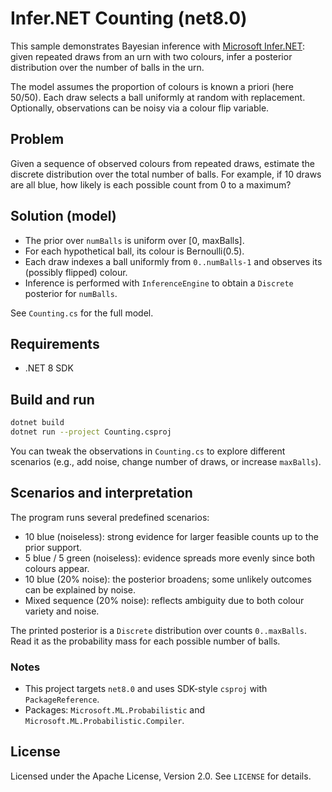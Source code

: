 # Infer.NET Counting (net8.0)

This sample demonstrates Bayesian inference with [Microsoft Infer.NET](https://github.com/dotnet/infer): given repeated draws from an urn with two colours, infer a posterior distribution over the number of balls in the urn.

The model assumes the proportion of colours is known a priori (here 50/50). Each draw selects a ball uniformly at random with replacement. Optionally, observations can be noisy via a colour flip variable.

## Problem

Given a sequence of observed colours from repeated draws, estimate the discrete distribution over the total number of balls. For example, if 10 draws are all blue, how likely is each possible count from 0 to a maximum?

## Solution (model)

- The prior over `numBalls` is uniform over \[0, maxBalls\].
- For each hypothetical ball, its colour is Bernoulli(0.5).
- Each draw indexes a ball uniformly from `0..numBalls-1` and observes its (possibly flipped) colour.
- Inference is performed with `InferenceEngine` to obtain a `Discrete` posterior for `numBalls`.

See `Counting.cs` for the full model.

## Requirements

- .NET 8 SDK

## Build and run

```bash
dotnet build
dotnet run --project Counting.csproj
```

You can tweak the observations in `Counting.cs` to explore different scenarios (e.g., add noise, change number of draws, or increase `maxBalls`).

## Scenarios and interpretation

The program runs several predefined scenarios:

- 10 blue (noiseless): strong evidence for larger feasible counts up to the prior support.
- 5 blue / 5 green (noiseless): evidence spreads more evenly since both colours appear.
- 10 blue (20% noise): the posterior broadens; some unlikely outcomes can be explained by noise.
- Mixed sequence (20% noise): reflects ambiguity due to both colour variety and noise.

The printed posterior is a `Discrete` distribution over counts `0..maxBalls`. Read it as the probability mass for each possible number of balls.

### Notes

- This project targets `net8.0` and uses SDK-style `csproj` with `PackageReference`.
- Packages: `Microsoft.ML.Probabilistic` and `Microsoft.ML.Probabilistic.Compiler`.

## License

Licensed under the Apache License, Version 2.0. See `LICENSE` for details.
